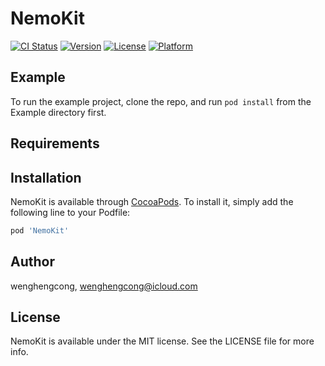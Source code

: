 # NemoKit

[![CI Status](https://img.shields.io/travis/wenghengcong/NemoKit.svg?style=flat)](https://travis-ci.org/wenghengcong/NemoKit)
[![Version](https://img.shields.io/cocoapods/v/NemoKit.svg?style=flat)](https://cocoapods.org/pods/NemoKit)
[![License](https://img.shields.io/cocoapods/l/NemoKit.svg?style=flat)](https://cocoapods.org/pods/NemoKit)
[![Platform](https://img.shields.io/cocoapods/p/NemoKit.svg?style=flat)](https://cocoapods.org/pods/NemoKit)

## Example

To run the example project, clone the repo, and run `pod install` from the Example directory first.

## Requirements

## Installation

NemoKit is available through [CocoaPods](https://cocoapods.org). To install
it, simply add the following line to your Podfile:

```ruby
pod 'NemoKit'
```

## Author

wenghengcong, wenghengcong@icloud.com

## License

NemoKit is available under the MIT license. See the LICENSE file for more info.
